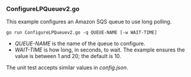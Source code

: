 ### ConfigureLPQueuev2.go

This example configures an Amazon SQS queue to use long polling.

`go run ConfigureLPQueuev2.go -q QUEUE-NAME [-w WAIT-TIME]`

- _QUEUE-NAME_ is the name of the queue to configure.
- _WAIT-TIME_ is how long, in seconds, to wait.
  The example ensures the value is between 1 and 20;
  the default is 10.

The unit test accepts similar values in _config.json_.
